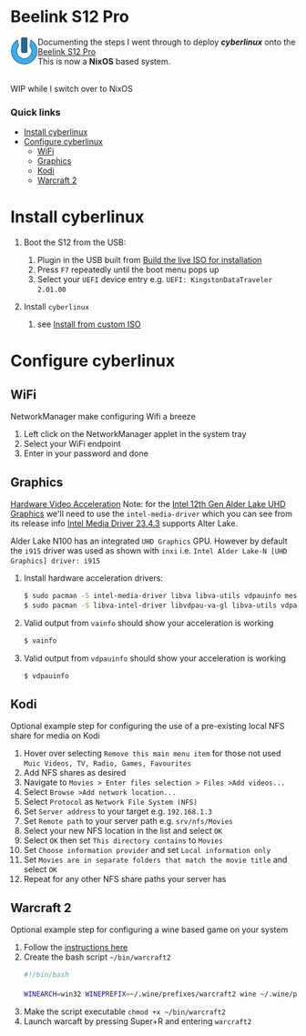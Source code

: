 Beelink S12 Pro
====================================================================================================

<img align="left" width="48" height="48" src="../../art/logo_256x256.png">
Documenting the steps I went through to deploy <b><i>cyberlinux</i></b> onto the
<a href="https://www.notebookcheck.net/Intel-N100-performance-debut-Beelink-Mini-S12-Pro-mini-PC-review.758950.0.html">Beelink S12 Pro</a> <br> This is now a <b>NixOS</b> based system.
<br><br>

WIP while I switch over to NixOS

### Quick links
* [Install cyberlinux](#install-cyberlinux)
* [Configure cyberlinux](#configure-cyberlinux)
  * [WiFi](#wifi)
  * [Graphics](#graphics)
  * [Kodi](#kodi)
  * [Warcraft 2](#warcraft-2)

# Install cyberlinux

1. Boot the S12 from the USB:
   1. Plugin in the USB built from [Build the live ISO for installation](../../README.md#build-the-live-iso-for-installation)
   2. Press `F7` repeatedly until the boot menu pops up
   3. Select your `UEFI` device entry e.g. `UEFI: KingstonDataTraveler 2.01.00`

3. Install `cyberlinux`
   1. see [Install from custom ISO](../../README.md#isntall-from-custom-iso)

# Configure cyberlinux

## WiFi
NetworkManager make configuring Wifi a breeze

1. Left click on the NetworkManager applet in the system tray
2. Select your WiFi endpoint
3. Enter in your password and done

## Graphics
[Hardware Video Acceleration](https://wiki.archlinux.org/title/Hardware_video_acceleration)
Note: for the [Intel 12th Gen Alder Lake UHD Graphics](https://www.notebookcheck.net/Intel-UHD-Graphics-24EUs-Alder-Lake-N-GPU-Benchmarks-and-Specs.760772.0.html) we'll need to use the `intel-media-driver` which you can see from its release info
[Intel Media Driver 23.4.3](https://github.com/intel/media-driver/releases/tag/intel-media-23.4.3) supports Alter Lake. 

Alder Lake N100 has an integrated `UHD Graphics` GPU. However by default the `i915` driver was used 
as shown with `inxi` i.e. `Intel Alder Lake-N [UHD Graphics] driver: i915`

1. Install hardware acceleration drivers:
   ```bash
   $ sudo pacman -S intel-media-driver libva libva-utils vdpauinfo mesa-utils
   $ sudo pacman -S libva-intel-driver libvdpau-va-gl libva-utils vdpauinfo
   ```
2. Valid output from `vainfo` should show your acceleration is working
   ```bash
   $ vainfo
   ```
3. Valid output from `vdpauinfo` should show your acceleration is working
   ```bash
   $ vdpauinfo
   ```

## Kodi
Optional example step for configuring the use of a pre-existing local NFS share for media on Kodi

1. Hover over selecting `Remove this main menu item` for those not used `Muic Videos, TV, Radio, Games, Favourites`  
2. Add NFS shares as desired  
3. Navigate to `Movies > Enter files selection > Files >Add videos...`  
4. Select `Browse >Add network location...`  
5. Select `Protocol` as `Network File System (NFS)`  
6. Set `Server address` to your target e.g. `192.168.1.3`  
7. Set `Remote path` to your server path e.g. `srv/nfs/Movies`  
8. Select your new NFS location in the list and select `OK`  
9. Select `OK` then set `This directory contains` to `Movies`  
10. Set `Choose information provider` and set `Local information only`  
11. Set `Movies are in separate folders that match the movie title` and select `OK`  
12. Repeat for any other NFS share paths your server has  

## Warcraft 2
Optional example step for configuring a wine based game on your system

1. Follow the [instructions here](../../system/wine/README.md#install-warcraft-2)
2. Create the bash script `~/bin/warcraft2`
   ```bash
   #!/bin/bash

   WINEARCH=win32 WINEPREFIX=~/.wine/prefixes/warcraft2 wine ~/.wine/prefixes/warcraft2/drive_c/GOG\ Games/Warcraft\ II\ BNE/Warcraft\ II\ BNE_dx.exe
   ```
3. Make the script executable `chmod +x ~/bin/warcraft2`
4. Launch warcaft by pressing Super+R and entering `warcraft2`

<!-- 
vim: ts=2:sw=2:sts=2
-->
